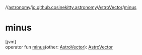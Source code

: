 //[astronomy](../../../index.md)/[io.github.cosinekitty.astronomy](../index.md)/[AstroVector](index.md)/[minus](minus.md)

# minus

[jvm]\
operator fun [minus](minus.md)(other: [AstroVector](index.md)): [AstroVector](index.md)
